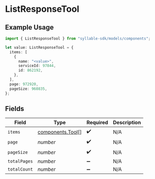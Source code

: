 # ListResponseTool

## Example Usage

```typescript
import { ListResponseTool } from "syllable-sdk/models/components";

let value: ListResponseTool = {
  items: [
    {
      name: "<value>",
      serviceId: 97844,
      id: 862192,
    },
  ],
  page: 972920,
  pageSize: 960835,
};
```

## Fields

| Field                                                | Type                                                 | Required                                             | Description                                          |
| ---------------------------------------------------- | ---------------------------------------------------- | ---------------------------------------------------- | ---------------------------------------------------- |
| `items`                                              | [components.Tool](../../models/components/tool.md)[] | :heavy_check_mark:                                   | N/A                                                  |
| `page`                                               | *number*                                             | :heavy_check_mark:                                   | N/A                                                  |
| `pageSize`                                           | *number*                                             | :heavy_check_mark:                                   | N/A                                                  |
| `totalPages`                                         | *number*                                             | :heavy_minus_sign:                                   | N/A                                                  |
| `totalCount`                                         | *number*                                             | :heavy_minus_sign:                                   | N/A                                                  |